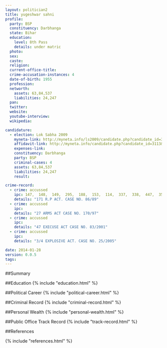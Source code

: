 ```yaml
---
layout: politician2
title: yugeshwar sahni
profile: 
  party: BSP
  constituency: Darbhanga
  state: Bihar
  education: 
    level: 8th Pass
    details: under matric
  photo: 
  sex: 
  caste: 
  religion: 
  current-office-title: 
  crime-accusation-instances: 4
  date-of-birth: 1955
  profession: 
  networth: 
    assets: 63,84,537
    liabilities: 24,247
  pan: 
  twitter: 
  website: 
  youtube-interview: 
  wikipedia: 

candidature: 
  - election: Lok Sabha 2009
    myneta-link: http://myneta.info/ls2009/candidate.php?candidate_id=3113
    affidavit-link: http://myneta.info/candidate.php?candidate_id=3113&scan=original
    expenses-link: 
    constituency: Darbhanga 
    party: BSP
    criminal-cases: 4
    assets: 63,84,537
    liabilities: 24,247
    result:  

crime-record: 
  - crime: accussed
    ipc: 147,  148,  149,  295,  188,  153,  114,  337,  338,  447,  353,  341,  342,  323,  504,  300,  171(H)
    details: "171 R.P ACT. CASE NO. 86/89" 
  - crime: accussed
    ipc: 
    details: "27 ARMS ACT CASE NO. 170/97" 
  - crime: accussed
    ipc: 
    details: "47 EXECUSE ACT CASE NO. 83/2001" 
  - crime: accussed
    ipc: 
    details: "3/4 EXPLOSIVE ACT. CASE NO. 25/2005" 

date: 2014-01-28
version: 0.0.5
tags: 
---
```

##Summary


##Education
{% include "education.html" %}


##Political Career
{% include "political-career.html" %}


##Criminal Record
{% include "criminal-record.html" %}


##Personal Wealth
{% include "personal-wealth.html" %}


##Public Office Track Record
{% include "track-record.html" %}


##References


{% include "references.html" %}